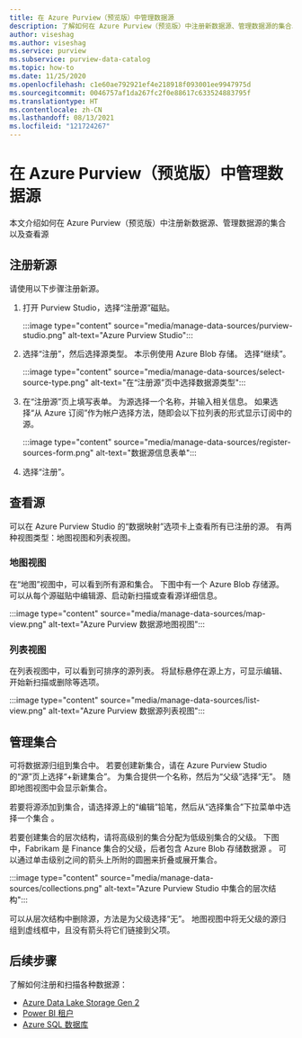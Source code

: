 ```yaml
---
title: 在 Azure Purview（预览版）中管理数据源
description: 了解如何在 Azure Purview（预览版）中注册新数据源、管理数据源的集合以及查看源。
author: viseshag
ms.author: viseshag
ms.service: purview
ms.subservice: purview-data-catalog
ms.topic: how-to
ms.date: 11/25/2020
ms.openlocfilehash: c1e60ae792921ef4e218918f093001ee9947975d
ms.sourcegitcommit: 0046757af1da267fc2f0e88617c633524883795f
ms.translationtype: HT
ms.contentlocale: zh-CN
ms.lasthandoff: 08/13/2021
ms.locfileid: "121724267"
---
```

# <a name="manage-data-sources-in-azure-purview-preview"></a>在 Azure Purview（预览版）中管理数据源

本文介绍如何在 Azure Purview（预览版）中注册新数据源、管理数据源的集合以及查看源

## <a name="register-a-new-source"></a>注册新源

请使用以下步骤注册新源。

1. 打开 Purview Studio，选择“注册源”磁贴。

   :::image type="content" source="media/manage-data-sources/purview-studio.png" alt-text="Azure Purview Studio":::

1. 选择“注册”，然后选择源类型。 本示例使用 Azure Blob 存储。 选择“继续”。

   :::image type="content" source="media/manage-data-sources/select-source-type.png" alt-text="在“注册源”页中选择数据源类型":::

2. 在“注册源”页上填写表单。 为源选择一个名称，并输入相关信息。 如果选择“从 Azure 订阅”作为帐户选择方法，随即会以下拉列表的形式显示订阅中的源。 

   :::image type="content" source="media/manage-data-sources/register-sources-form.png" alt-text="数据源信息表单":::

3. 选择“注册”。

## <a name="view-sources"></a>查看源

可以在 Azure Purview Studio 的“数据映射”选项卡上查看所有已注册的源。 有两种视图类型：地图视图和列表视图。

### <a name="map-view"></a>地图视图

在“地图”视图中，可以看到所有源和集合。 下图中有一个 Azure Blob 存储源。 可以从每个源磁贴中编辑源、启动新扫描或查看源详细信息。

:::image type="content" source="media/manage-data-sources/map-view.png" alt-text="Azure Purview 数据源地图视图":::

### <a name="list-view"></a>列表视图

在列表视图中，可以看到可排序的源列表。 将鼠标悬停在源上方，可显示编辑、开始新扫描或删除等选项。

:::image type="content" source="media/manage-data-sources/list-view.png" alt-text="Azure Purview 数据源列表视图":::

## <a name="manage-collections"></a>管理集合

可将数据源归组到集合中。 若要创建新集合，请在 Azure Purview Studio 的“源”页上选择“+新建集合”。 为集合提供一个名称，然后为“父级”选择“无”。 随即地图视图中会显示新集合。

若要将源添加到集合，请选择源上的“编辑”铅笔，然后从“选择集合”下拉菜单中选择一个集合 。

若要创建集合的层次结构，请将高级别的集合分配为低级别集合的父级。 下图中，Fabrikam 是 Finance 集合的父级，后者包含 Azure Blob 存储数据源 。 可以通过单击级别之间的箭头上所附的圆圈来折叠或展开集合。

:::image type="content" source="media/manage-data-sources/collections.png" alt-text="Azure Purview Studio 中集合的层次结构":::

可以从层次结构中删除源，方法是为父级选择“无”。 地图视图中将无父级的源归组到虚线框中，且没有箭头将它们链接到父项。

## <a name="next-steps"></a>后续步骤

了解如何注册和扫描各种数据源：

* [Azure Data Lake Storage Gen 2](register-scan-adls-gen2.md)
* [Power BI 租户](register-scan-power-bi-tenant.md)
* [Azure SQL 数据库](register-scan-azure-sql-database.md)
